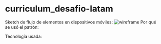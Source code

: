 # curriculum_desafio-latam

Sketch de flujo de elementos en dispositivos móviles:
![wireframe](https://user-images.githubusercontent.com/45156973/64655806-cbc22700-d403-11e9-850d-374cb1079bbb.jpg)
Por qué se usó el patrón:

Tecnología usada:
